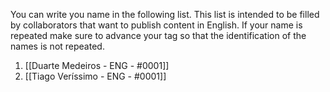 You can write you name in the following list.
This list is intended to be filled by collaborators that want to publish content in English.
If your name is repeated make sure to advance your tag so that the identification of the names is not repeated.

1. [[Duarte Medeiros - ENG - #0001]]
2. [[Tiago Veríssimo - ENG - #0001]]